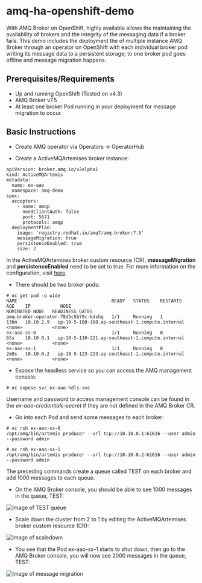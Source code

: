 # amq-ha-openshift-demo
With AMQ Broker on OpenShift, highly available allows the maintaining the availability of brokers and the integrity of the messaging data if a broker fails. This demo includes the deployment the of multiple instance AMQ Broker through an operator on OpenShift with each individual broker pod writing its message data to a persistent storage; to one broker pod goes offline and message migration happens.

## Prerequisites/Requirements
- Up and running OpenShift (Tested on v4.3)
- AMQ Broker v7.5
- At least one broker Pod running in your deployment for message migration to occur.

## Basic Instructions
- Create AMQ operator via Operators -> OperatorHub

- Create a ActiveMQArtemises broker instance:

```
apiVersion: broker.amq.io/v2alpha1
kind: ActiveMQArtemis
metadata:
  name: ex-aao
  namespace: amq-demo
spec:
  acceptors:
    - name: amqp
      needClientAuth: false
      port: 5671
      protocols: amqp
  deploymentPlan:
    image: 'registry.redhat.io/amq7/amq-broker:7.5'
    messageMigration: true
    persistenceEnabled: true
    size: 2
```

In the ActiveMQArtemises broker custom resource (CR), **messageMigration** and **persistenceEnabled** need to be set to true. For more information on the configuration, visit [here](https://github.com/rh-messaging/activemq-artemis-operator/blob/0.9.1/deploy/crds/broker_v2alpha1_activemqartemis_crd.yaml#L80-L82).

- There should be two broker pods:

```
# oc get pod -o wide
NAME                                   READY   STATUS    RESTARTS   AGE    IP           NODE                                              NOMINATED NODE   READINESS GATES
amq-broker-operator-78d5c5b79c-kdshq   1/1     Running   1          136m   10.10.2.9   ip-10-5-100-168.ap-southeast-1.compute.internal   <none>           <none>
ex-aao-ss-0                            1/1     Running   0          65s    10.10.0.1   ip-10-5-110-221.ap-southeast-1.compute.internal   <none>           <none>
ex-aao-ss-1                            1/1     Running   0          2m8s   10.10.0.2   ip-10-5-123-223.ap-southeast-1.compute.internal   <none>           <none>
```

- Expose the headless service so you can access the AMQ management console:

```
# oc expose svc ex-aao-hdls-svc
```

Username and password to access management console can be found in the *ex-aao-credentials-secret* if they are not defined in the AMQ Broker CR.

- Go into each Pod and send some messages to each broker:

```
# oc rsh ex-aao-ss-0 
/opt/amq/bin/artemis producer --url tcp://10.10.0.1:61616 --user admin --password admin

# oc rsh ex-aao-ss-1 
/opt/amq/bin/artemis producer --url tcp://10.10.0.2:61616 --user admin --password admin
```

The preceding commands create a queue called TEST on each broker and add 1000 messages to each queue.

- On the AMQ Broker console, you should be able to see 1000 messages in the queue, TEST:

![Image of TEST queue](https://user-images.githubusercontent.com/25560159/75740513-dae6b980-5d42-11ea-8ddf-0bf09eaff9bc.png)

- Scale down the cluster from 2 to 1 by editing the ActiveMQArtemises broker custom resource (CR):

![Image of scaledown](https://user-images.githubusercontent.com/25560159/75740615-213c1880-5d43-11ea-95b2-3ba1ef142e25.png)

- You see that the Pod ex-aao-ss-1 starts to shut down, then go to the AMQ Broker console, you will now see 2000 messages in the queue, TEST:

![Image of message migration](https://user-images.githubusercontent.com/25560159/75740671-49c41280-5d43-11ea-8fec-dbd3db97e3f4.png)
